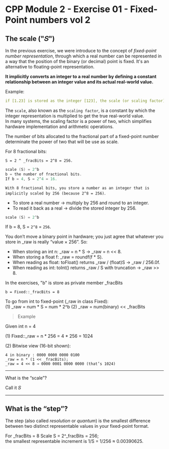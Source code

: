 # CPP Module 2 - Exercise 01 - Fixed-Point numbers vol 2

## The scale ("𝑆")

In the previous exercise, we were introduce to the concept of *fixed-point number representation*, through which a real number can be represented  in a way that the position of the binary (or decimal) point is fixed. It's an alternative to floating-point representation.

**It implicitly converts an integer to a real number by defining a constant relationship between an integer value and its actual real-world value.**   

Example:  
```yaml
if [1.23] is stored as the integer [123], the scale (or scaling factor) is [1/100], which means the stored integer is multiplied by [10^-2] to get the real value.
```

The `scale`, also known as the `scaling factor`, is a constant by which the integer representation is multiplied to get the true real-world value.  
In many systems, the scaling factor is a power of two, which simplifies hardware implementation and arithmetic operations.  

The number of bits allocated to the fractional part of a fixed-point number determinate the power of two that will be use as scale. 

For 8 fractional bits:
```
S = 2 ^ _fracBits = 2^8 = 256.
```

```cpp
scale (S) = 2^b 
b = the number of fractional bits. 
If b = 4, S = 2^4 = 16.
```

`With 8 fractional bits, you store a number as an integer that is implicitly scaled by 256 (because 2^8 = 256)`.  
- To store a real number → multiply by 256 and round to an integer.  
- To read it back as a real → divide the stored integer by 256.  

```cpp
scale (S) = 2^b   
```

If b = 8, S = `2^8` = `256`.   

You don’t move a binary point in hardware; you just agree that whatever you store in _raw is really “value × 256”. So:  

* When storing an int n: _raw = n * S → _raw = n << 8.
* When storing a float f: _raw = roundf(f * S).
* When reading as float: toFloat() returns _raw / (float)S → _raw / 256.0f.
* When reading as int: toInt() returns _raw / S with truncation → _raw >> 8.

 
In the exercises, "b" is store as private member _fracBits  
```
b = Fixed::_fracBits = 8  
```
 
To go from int to fixed-point (_raw  in class Fixed):  
(1) _raw = num * S = num * 2^b 
(2) _raw = num(binary) << _fracBits 

> Example

Given int n = 4

(1) Fixed::_raw  = n * 256 = 4 * 256 = 1024 

(2) Bitwise view (16-bit shown):  
```
4 in binary : 0000 0000 0000 0100
_raw = n * (1 << _fracBits);
_raw = 4 << 8 → 0000 0001 0000 0000 (that’s 1024)
```


---

What is the “scale”?

Call it 𝑆


---

## What is the “step”?

The step (also called *resolution* or *quantum*) is the smallest difference between two distinct representable values in your fixed-point format.

For _fracBits = 8 
Scale S = 2^_fracBits = 256;  
the smallest representable increment is 1/S = 1/256 ≈ 0.00390625.